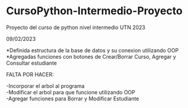 # CursoPython-Intermedio-Proyecto
Proyecto del curso de python nivel intermedio UTN 2023

09/02/2023  

*Definida estructura de la base de datos y su conexion utilizando OOP  
*Agregadas funciones con botones de Crear/Borrar Curso, Agregar y Consultar estudiante  

FALTA POR HACER:  

-Incorporar el arbol al programa  
-Modificar el arbol para que funcione utilizando OOP  
-Agregar funciones para Borrar y Modificar Estudiante  
